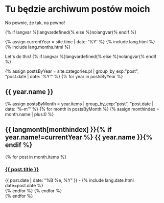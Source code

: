 # Tu będzie archiwum postów moich

No pewnie, że tak, na pewno!

{% if langvar %}langvardefined{% else %}nolangvar{% endif %}

{% assign currentYear = site.time | date: '%Y' %}
{% include lang.html %}
{% include lang.months.html %}

Let's do this!
{% if langvar %}langvardefined{% else %}nolangvar{% endif %}


{% assign postsByYear = site.categories.pl | group_by_exp:"post", "post.date | date: '%Y'" %}
{% for year in postsByYear %}

<div class="posts">
<h2>{{ year.name }}</h2>
  {% assign postsByMonth = year.items | group_by_exp:"post", "post.date | date: '%-m'" %}
  {% for month in postsByMonth %}
  {% assign monthindex = month.name | plus:0 %}
  <h2>{{ langmonth[monthindex] }}{% if year.name!=currentYear %} {{ year.name }}{% endif %}</h2>
    {% for post in month.items %}
    <div class="post">
      <h3><a href="{{ post.url }}">{{ post.title }}</a></h3>
      <div class="date">{{ post.date | date: "%B %e, %Y" }} - {% include lang.date.html date=post.date %}</div>
    </div>
    {% endfor %}
  {% endfor %}
</div>
{% endfor %}